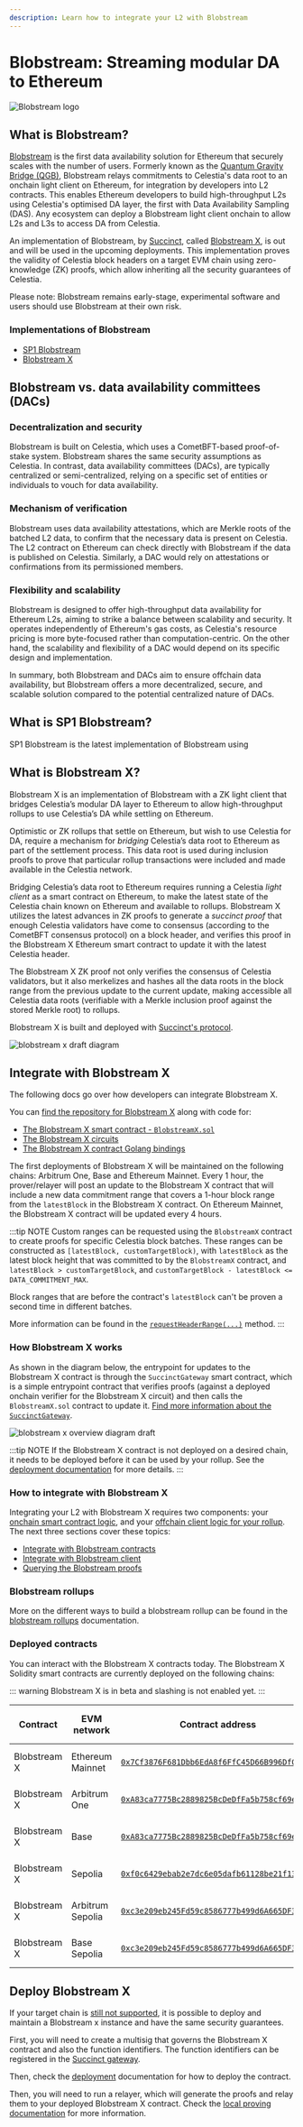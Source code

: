 ```yaml
---
description: Learn how to integrate your L2 with Blobstream
---
```


# Blobstream: Streaming modular DA to Ethereum

![Blobstream logo](/img/blobstream/blobstream_logo.png)

## What is Blobstream?

[Blobstream](https://blog.celestia.org/introducing-blobstream/)
is the first data availability solution for Ethereum that securely
scales with the number of users. Formerly known as the [Quantum Gravity Bridge (QGB)](https://blog.celestia.org/celestiums/),
Blobstream relays commitments to Celestia's data root to an onchain light client
on Ethereum, for integration by developers into L2 contracts. This enables Ethereum
developers to build high-throughput L2s using Celestia's optimised DA layer,
the first with Data Availability Sampling (DAS). Any ecosystem can deploy a
Blobstream light client onchain to allow L2s and L3s to access DA from Celestia.

An implementation of Blobstream, by [Succinct](https://platform-docs.succinct.xyz/), called
[Blobstream X](https://github.com/succinctlabs/blobstreamx), is out
and will be used in the upcoming deployments. This implementation proves the
validity of Celestia block headers on a target EVM chain using zero-knowledge (ZK)
proofs, which allow inheriting all the security
guarantees of Celestia.

Please note: Blobstream remains early-stage, experimental software and
users should use Blobstream at their own risk.

### Implementations of Blobstream

* [SP1 Blobstream](#what-is-sp1-blobstream)
* [Blobstream X](#what-is-blobstream-x)

## Blobstream vs. data availability committees (DACs)

### Decentralization and security

Blobstream is built on Celestia, which uses a CometBFT-based proof-of-stake
system. Blobstream shares the same security assumptions
as Celestia. In contrast, data availability committees (DACs), are typically
centralized or semi-centralized, relying on a specific set of entities or
individuals to vouch for data availability.

### Mechanism of verification

Blobstream uses data availability attestations, which are Merkle roots of
the batched L2 data, to confirm that the necessary data is present on Celestia.
The L2 contract on Ethereum can check directly with Blobstream if the data
is published on Celestia. Similarly, a DAC would rely on
attestations or confirmations from its permissioned members.

### Flexibility and scalability

Blobstream is designed to offer high-throughput data availability for Ethereum
L2s, aiming to strike a balance between scalability and security. It operates
independently of Ethereum's gas costs, as Celestia's resource pricing is more
byte-focused rather than computation-centric. On the other hand, the scalability
and flexibility of a DAC would depend on its specific design and implementation.

In summary, both Blobstream and DACs aim to ensure offchain data availability,
but Blobstream offers a more decentralized, secure, and scalable solution
compared to the potential centralized nature of DACs.

## What is SP1 Blobstream?

SP1 Blobstream is the latest implementation of Blobstream using

## What is Blobstream X?

Blobstream X is an implementation of Blobstream with a
ZK light client that bridges Celestia’s modular DA layer to
Ethereum to allow high-throughput rollups to use Celestia’s DA while settling
on Ethereum.

Optimistic or ZK rollups that settle on Ethereum, but wish to use Celestia for
DA, require a mechanism for _bridging_ Celestia’s data root to Ethereum as part
of the settlement process. This data root is used during inclusion proofs to
prove that particular rollup transactions were included and made available in
the Celestia network.

Bridging Celestia’s data root to Ethereum requires running a Celestia
_light client_ as a smart contract on Ethereum, to make the latest state
of the Celestia chain known on Ethereum and available to rollups. Blobstream
X utilizes the latest advances in ZK proofs to generate a
_succinct proof_ that enough Celestia validators have come to consensus
(according to the CometBFT consensus protocol) on a block header, and
verifies this proof in the Blobstream X Ethereum smart contract to update
it with the latest Celestia header.

The Blobstream X ZK proof not only verifies the consensus of
Celestia validators, but it also merkelizes and hashes all the data roots
in the block range from the previous update to the current update, making
accessible all Celestia data roots (verifiable with a Merkle inclusion proof
against the stored Merkle root) to rollups.

Blobstream X is built and deployed with
[Succinct's protocol](https://platform-docs.succinct.xyz).

![blobstream x draft diagram](/img/blobstream/Celestia_Blobstream_X1b.png)

## Integrate with Blobstream X

The following docs go over how developers can integrate Blobstream X.

You can [find the repository for Blobstream X](https://github.com/succinctlabs/blobstreamx)
along with code for:

- [The Blobstream X smart contract - `BlobstreamX.sol`](https://github.com/succinctlabs/blobstreamx/blob/main/contracts/src/BlobstreamX.sol)
- [The Blobstream X circuits](https://alpha.succinct.xyz/celestia/blobstreamx)
- [The Blobstream X contract Golang bindings](https://github.com/succinctlabs/blobstreamx/blob/main/bindings/BlobstreamX.go)

The first deployments of Blobstream X will be maintained on the
following chains: Arbitrum One, Base and Ethereum Mainnet. Every 1
hour, the prover/relayer will post an update to the Blobstream X contract
that will include a new data commitment range that covers a 1-hour
block range from the `latestBlock` in the Blobstream X contract.
On Ethereum Mainnet, the Blobstream X contract will be updated
every 4 hours.

:::tip NOTE
Custom ranges can be requested using the `BlobstreamX` contract
to create proofs for specific Celestia block batches. These ranges
can be constructed as `[latestBlock, customTargetBlock)`, with
`latestBlock` as the latest block height that was committed to by the
`BlobstreamX` contract, and `latestBlock > customTargetBlock`,
and `customTargetBlock - latestBlock <= DATA_COMMITMENT_MAX`.

Block ranges that are before the contract's `latestBlock` can't be
proven a second time in different batches.

More information can be found in the [`requestHeaderRange(...)`](https://github.com/succinctlabs/blobstreamx/blob/364d3dc8c8dc9fd44b6f9f049cfb18479e56cec4/contracts/src/BlobstreamX.sol#L78-L101)
method.
:::

### How Blobstream X works

As shown in the diagram below, the entrypoint for updates to the Blobstream
X contract is through the `SuccinctGateway` smart contract, which is a
simple entrypoint contract that verifies proofs (against a deployed
onchain verifier for the Blobstream X circuit) and then calls the
`BlobstreamX.sol` contract to update it.
[Find more information about the `SuccinctGateway`](https://platform-docs.succinct.xyz/platform/onchain-integration#succinct-gateway).

![blobstream x overview diagram draft](/img/blobstream/Celestia_Blobstream_X2b.png)

<!-- markdownlint-disable MD042 -->

:::tip NOTE
If the Blobstream X contract is not deployed on a desired chain,
it needs to be deployed before it can be used by your rollup. See the
[deployment documentation](https://platform-docs.succinct.xyz/platform/onchain-integration#non-canonical-chain-contract-deployment)
for more details.
:::

### How to integrate with Blobstream X

Integrating your L2 with Blobstream X requires two components: your
[onchain smart contract logic](./blobstream-contracts.md),
and your [offchain client logic for your rollup](./blobstream-offchain.md).
The next three sections cover these
topics:

- [Integrate with Blobstream contracts](./blobstream-contracts.md)
- [Integrate with Blobstream client](./blobstream-offchain.md)
- [Querying the Blobstream proofs](./blobstream-proof-queries.md)

### Blobstream rollups

More on the different ways to build a blobstream rollup can be found in the
[blobstream rollups](./blobstream-rollups.md) documentation.

### Deployed contracts

You can interact with the Blobstream X contracts today. The
Blobstream X Solidity smart contracts are currently deployed on
the following chains:

::: warning
Blobstream X is in beta and slashing is not enabled yet.
:::

<!-- markdownlint-disable MD013 -->

| Contract     | EVM network      | Contract address                                                                                                                | Attested data on Celestia | Link to Celenium |
| ------------ | ---------------- | ------------------------------------------------------------------------------------------------------------------------------- | ------------- | ------------- |
| Blobstream X  | Ethereum Mainnet          | [`0x7Cf3876F681Dbb6EdA8f6FfC45D66B996Df08fAe`](https://etherscan.io/address/0x7Cf3876F681Dbb6EdA8f6FfC45D66B996Df08fAe#events) | [Mainnet Beta](../nodes/mainnet.md) | [Deployment on Celenium](https://celenium.io/blobstream?network=ethereum&page=1) |
| Blobstream X | Arbitrum One | [`0xA83ca7775Bc2889825BcDeDfFa5b758cf69e8794`](https://arbiscan.io/address/0xA83ca7775Bc2889825BcDeDfFa5b758cf69e8794#events)  | [Mainnet Beta](../nodes/mainnet.md) | [Deployment on Celenium](https://celenium.io/blobstream?network=arbitrum&page=1) |
| Blobstream X | Base           | [`0xA83ca7775Bc2889825BcDeDfFa5b758cf69e8794`](https://basescan.org/address/0xA83ca7775Bc2889825BcDeDfFa5b758cf69e8794#events)  | [Mainnet Beta](../nodes/mainnet.md) | [Deployment on Celenium](https://celenium.io/blobstream?network=base&page=1) |
| Blobstream X  | Sepolia          | [`0xf0c6429ebab2e7dc6e05dafb61128be21f13cb1e`](https://sepolia.etherscan.io/address/0xf0c6429ebab2e7dc6e05dafb61128be21f13cb1e#events) | [Mocha testnet](../nodes/mocha-testnet.md) | [Deployment on Celenium](https://mocha-4.celenium.io/blobstream?network=ethereum&page=1) |
| Blobstream X | Arbitrum Sepolia           | [`0xc3e209eb245Fd59c8586777b499d6A665DF3ABD2`](https://sepolia.arbiscan.io/address/0xc3e209eb245Fd59c8586777b499d6A665DF3ABD2#events)  | [Mocha testnet](../nodes/mocha-testnet.md) | [Deployment on Celenium](https://mocha-4.celenium.io/blobstream?network=arbitrum&page=1) |
| Blobstream X | Base Sepolia           | [`0xc3e209eb245Fd59c8586777b499d6A665DF3ABD2`](https://sepolia.basescan.org/address/0xc3e209eb245Fd59c8586777b499d6A665DF3ABD2#events)  | [Mocha testnet](../nodes/mocha-testnet.md) | [Deployment on Celenium](https://mocha-4.celenium.io/blobstream?network=base&page=1) |

## Deploy Blobstream X

If your target chain is [still not supported](#deployed-contracts), it is possible to deploy and maintain a Blobstream x instance and have the same security guarantees.

First, you will need to create a multisig that governs the Blobstream X contract and also the function identifiers. The function identifiers can be registered in the [Succinct gateway](https://platform-docs.succinct.xyz/platform/onchain-integration#register-circuits-with-your-deployed-succinct-gateway).

Then, check the [deployment](https://github.com/succinctlabs/blobstreamx/blob/main/README.md#blobstreamx-contract-overview) documentation for how to deploy the contract.

Then, you will need to run a relayer, which will generate the proofs and relay them to your deployed Blobstream X contract. Check the [local proving documentation](./blobstream-x-requesting-data-commitment-ranges.md#local-proving) for more information.
